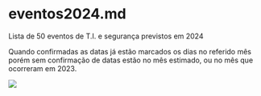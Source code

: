 # eventos2024.md
Lista de 50 eventos de T.I. e segurança previstos em 2024

Quando confirmadas as datas já estão marcados os dias no referido mês porém sem confirmação de datas estão no mês estimado, ou no mês que ocorreram em 2023. 

[![](https://mermaid.ink/img/pako:eNqVVt1u4jgUfhUr1203CdACGq0EAQqr0iLS7WhX3LjJgXqb2MhxmNKq7zKjvai0tzNvkBfb49gGustKXS4iHJ_j8_N953NevESk4HU9xXLIGIcFJ_hTTGVASMsnww1wJQqSArk9m5wRIDGsSkl59UYJ5CT0wyYxTub5C-WkSwaMFiQICSVBk3y6lz-T-CEXIhHcrH6Ne8Z8BBtjTvxzazgZ1IfqdyklE65AclA2rvGaUumChAEGCRvGl_RkWjIuyIBuzZsB24As0C5hKU2hsMGcw-1NHAm-NIuI5mvG0faUxLPd-edYc3hhzQcRics8Z6rOK2Or6i-e4Hk9qdiS4b-MxNWfgsxomQkXyzoPRFLm2E0ykgCpyI8kGR0mWWhPShqBzW7Wj_vn-0zLAqNItSV9SQuWYSATruEbm5s1cDKmyWOxpgnUwXRfTQN797sGBm0sMOh8vMA5JGwJ2KTZkLgSbcwxlekXKuFDJY6uJrG4Or7tYGYuyyYm2TK2_ZjpA2Ik2giJmLAiEZpQu4J8XZDt2s1yCbzA0yNHvV4GOeUPrl1Y_uGpd-zJrO-Yqr5LNDglw3gHSAcB8cOf_GM4XApWfSss3XFBee19eYPekdyulZjTDeDCFaA59lt8G9vBKfm-WEpshOHTWsSQHB0pDdYoE5gkr76vRcZq5kbuuMw5dQ58kEXz4Fj2jvEkaLjdP0od2TRN0gTX-vwh2s0FTfWeJdNK7PLDUE3HheTxVnyxXUe0FCVzho9U4GpdJgjuKZleOtqip4MiQ9cxVYegtnUNFtMBLDWau10SuAmDe-xFTTrLS5tL_2lXiU5E7EY8hpzx6ptkQivcTAoF1Zse4OorrtiGGtlAQlF0GtAUnzMoCkFZsUfyChO8gxU-TU5aUjJRFCbie4hOHUAxatoB3u0jmFwLiccrMFuHc7ef3f3w3T7glMMGMrHGWaqTAAk8gQM903Jp2iCW6sOTarjfInstm8SR1Z09TUkEWqt11phyHXHKeFrnZSiM76b0EU0-AzyaLtyU6h1NW0fa0Mvpc_UDpyk0m1PKaakh7E13yWkRC62IRdt7jIEhS8k0s42embIPxfmKKrwrPusuGKDEsybnZFXS6k1zfTZHqwNJNKX_ly4apjkxPiWDkSnxWmz-Ic3XZZb1tw7XmGYbJJZEl37vfwecYbeFFrWV1EDPtVYNH4XpnJ3dFQKDFxvutM8czx6YvuHtBA_g-f2dYxNttKPGv1RzHI4jMzqIgx6bCV9KijyVpcIb-t2ljSOidcD2BqlJxjgMzwL33fDPxjOyv4OPDot34uUgc8pS_FJ50W8WnnqAHBZeF_-msERE1cJb8Fc0paUS8ZYnXhczghOvXKdUARa3kjR3L9eU_y7EbgkpU0JOzbdQ_UlUm3jdF-_J6_on3tbrBp3zs067dR74jWYn9FudxuuJ91wf4p913C8IGhcX7dbr39pe5xM?type=png)](https://mermaid.live/edit#pako:eNqVVt1u4jgUfhUr1203CdACGq0EAQqr0iLS7WhX3LjJgXqb2MhxmNKq7zKjvai0tzNvkBfb49gGustKXS4iHJ_j8_N953NevESk4HU9xXLIGIcFJ_hTTGVASMsnww1wJQqSArk9m5wRIDGsSkl59UYJ5CT0wyYxTub5C-WkSwaMFiQICSVBk3y6lz-T-CEXIhHcrH6Ne8Z8BBtjTvxzazgZ1IfqdyklE65AclA2rvGaUumChAEGCRvGl_RkWjIuyIBuzZsB24As0C5hKU2hsMGcw-1NHAm-NIuI5mvG0faUxLPd-edYc3hhzQcRics8Z6rOK2Or6i-e4Hk9qdiS4b-MxNWfgsxomQkXyzoPRFLm2E0ykgCpyI8kGR0mWWhPShqBzW7Wj_vn-0zLAqNItSV9SQuWYSATruEbm5s1cDKmyWOxpgnUwXRfTQN797sGBm0sMOh8vMA5JGwJ2KTZkLgSbcwxlekXKuFDJY6uJrG4Or7tYGYuyyYm2TK2_ZjpA2Ik2giJmLAiEZpQu4J8XZDt2s1yCbzA0yNHvV4GOeUPrl1Y_uGpd-zJrO-Yqr5LNDglw3gHSAcB8cOf_GM4XApWfSss3XFBee19eYPekdyulZjTDeDCFaA59lt8G9vBKfm-WEpshOHTWsSQHB0pDdYoE5gkr76vRcZq5kbuuMw5dQ58kEXz4Fj2jvEkaLjdP0od2TRN0gTX-vwh2s0FTfWeJdNK7PLDUE3HheTxVnyxXUe0FCVzho9U4GpdJgjuKZleOtqip4MiQ9cxVYegtnUNFtMBLDWau10SuAmDe-xFTTrLS5tL_2lXiU5E7EY8hpzx6ptkQivcTAoF1Zse4OorrtiGGtlAQlF0GtAUnzMoCkFZsUfyChO8gxU-TU5aUjJRFCbie4hOHUAxatoB3u0jmFwLiccrMFuHc7ef3f3w3T7glMMGMrHGWaqTAAk8gQM903Jp2iCW6sOTarjfInstm8SR1Z09TUkEWqt11phyHXHKeFrnZSiM76b0EU0-AzyaLtyU6h1NW0fa0Mvpc_UDpyk0m1PKaakh7E13yWkRC62IRdt7jIEhS8k0s42embIPxfmKKrwrPusuGKDEsybnZFXS6k1zfTZHqwNJNKX_ly4apjkxPiWDkSnxWmz-Ic3XZZb1tw7XmGYbJJZEl37vfwecYbeFFrWV1EDPtVYNH4XpnJ3dFQKDFxvutM8czx6YvuHtBA_g-f2dYxNttKPGv1RzHI4jMzqIgx6bCV9KijyVpcIb-t2ljSOidcD2BqlJxjgMzwL33fDPxjOyv4OPDot34uUgc8pS_FJ50W8WnnqAHBZeF_-msERE1cJb8Fc0paUS8ZYnXhczghOvXKdUARa3kjR3L9eU_y7EbgkpU0JOzbdQ_UlUm3jdF-_J6_on3tbrBp3zs067dR74jWYn9FudxuuJ91wf4p913C8IGhcX7dbr39pe5xM)
